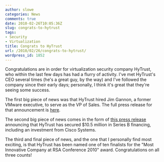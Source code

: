 ```yaml
---
author: slowe
categories: News
comments: true
date: 2010-02-26T10:05:36Z
slug: congrats-to-hytrust
tags:
- Security
- Virtualization
title: Congrats to HyTrust
url: /2010/02/26/congrats-to-hytrust/
wordpress_id: 1852
---
```


Congratulations are in order for virtualization security company HyTrust, who within the last few days has had a flurry of activity. I've met HyTrust's CEO several times (he's a great guy, by the way) and I've followed the company since their early days; personally, I think it's great that they're seeing some success.

The first big piece of news was that HyTrust hired Jim Gannon, a former VMware executive, to serve as the VP of Sales. The full press release for that announcement is [here](http://www.hytrust.com/company/press-release-20100223-jim-gannon).

The second big piece of news comes in the form of [this press release](http://www.hytrust.com/company/press-release-20100224-funding) announcing that HyTrust has secured $10.5 million in Series B financing, including an investment from Cisco Systems.

The third and final piece of news, and the one that I personally find most exciting, is that HyTrust has been named one of ten finalists for the "Most Innovative Company at RSA Conference 2010" award. Congratulations on all three counts!
